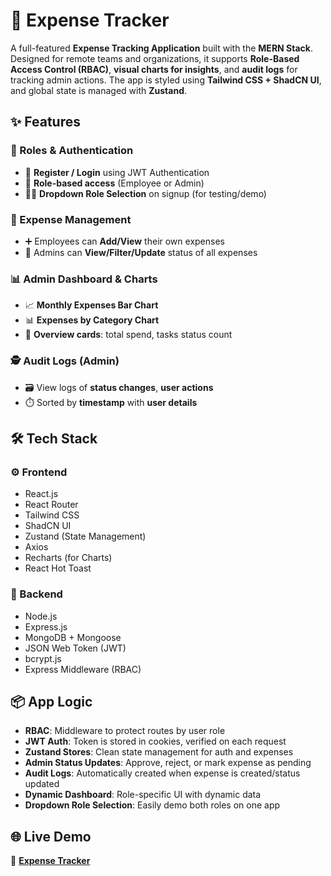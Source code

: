# 💸 Expense Tracker

A full-featured **Expense Tracking Application** built with the **MERN Stack**. Designed for remote teams and organizations, it supports **Role-Based Access Control (RBAC)**, **visual charts for insights**, and **audit logs** for tracking admin actions. The app is styled using **Tailwind CSS + ShadCN UI**, and global state is managed with **Zustand**.

## ✨ Features

### 👥 Roles & Authentication

- 🔐 **Register / Login** using JWT Authentication
- 👔 **Role-based access** (Employee or Admin)
- 🧑‍💼 **Dropdown Role Selection** on signup (for testing/demo)

### 🧾 Expense Management

- ➕ Employees can **Add/View** their own expenses
- 🧮 Admins can **View/Filter/Update** status of all expenses

### 📊 Admin Dashboard & Charts

- 📈 **Monthly Expenses Bar Chart**
- 📊 **Expenses by Category Chart**
- 📌 **Overview cards**: total spend, tasks status count

### 🕵️ Audit Logs (Admin)

- 🗃️ View logs of **status changes**, **user actions**
- ⏱️ Sorted by **timestamp** with **user details**

## 🛠️ Tech Stack

### ⚙️ Frontend

- React.js
- React Router
- Tailwind CSS
- ShadCN UI
- Zustand (State Management)
- Axios
- Recharts (for Charts)
- React Hot Toast

### 🔧 Backend

- Node.js
- Express.js
- MongoDB + Mongoose
- JSON Web Token (JWT)
- bcrypt.js
- Express Middleware (RBAC)

## 📦 App Logic

- **RBAC**: Middleware to protect routes by user role
- **JWT Auth**: Token is stored in cookies, verified on each request
- **Zustand Stores**: Clean state management for auth and expenses
- **Admin Status Updates**: Approve, reject, or mark expense as pending
- **Audit Logs**: Automatically created when expense is created/status updated
- **Dynamic Dashboard**: Role-specific UI with dynamic data
- **Dropdown Role Selection**: Easily demo both roles on one app

## 🌐 Live Demo

🔗 **[Expense Tracker](https://expense-tracker-95.vercel.app/)**